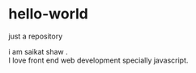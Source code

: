 # hello-world
just a repository
<!doctype html>
<html>
<head>
  <title>about me</title>
  </head>
  <body>
    <p> i am saikat shaw .<br>I love front end web development specially javascript.</p>
  </body>
  </html>
